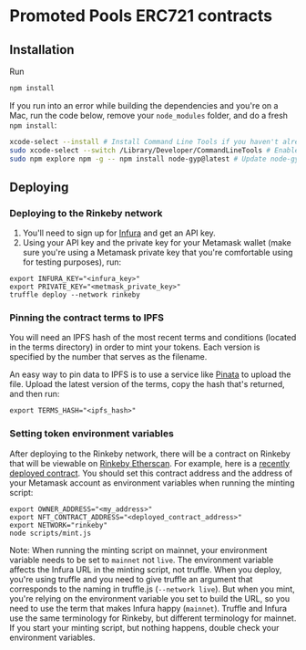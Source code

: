 # Promoted Pools ERC721 contracts

## Installation

Run
```bash
npm install
```

If you run into an error while building the dependencies and you're on a Mac, run the code below, remove your `node_modules` folder, and do a fresh `npm install`:

```bash
xcode-select --install # Install Command Line Tools if you haven't already.
sudo xcode-select --switch /Library/Developer/CommandLineTools # Enable command line tools
sudo npm explore npm -g -- npm install node-gyp@latest # Update node-gyp
```

## Deploying

### Deploying to the Rinkeby network

1. You'll need to sign up for [Infura](https://infura.io) and get an API key.
2. Using your API key and the private key for your Metamask wallet (make sure you're using a Metamask private key that you're comfortable using for testing purposes), run:

```
export INFURA_KEY="<infura_key>"
export PRIVATE_KEY="<metmask_private_key>"
truffle deploy --network rinkeby
```

### Pinning the contract terms to IPFS

You will need an IPFS hash of the most recent terms and conditions (located in the terms directory) in order to mint your tokens.  Each version is specified by the number that serves as the filename.

An easy way to pin data to IPFS is to use a service like [Pinata](https://pinata.cloud/pinataupload) to upload the file.  Upload the latest version of the terms, copy the hash that's returned, and then run:

```
export TERMS_HASH="<ipfs_hash>"
```

### Setting token environment variables

After deploying to the Rinkeby network, there will be a contract on Rinkeby that will be viewable on [Rinkeby Etherscan](https://rinkeby.etherscan.io). For example, here is a [recently deployed contract](https://rinkeby.etherscan.io/address/0x3D0Cb6CC9ddc16e96B26b4a0613bb46667ff2928). You should set this contract address and the address of your Metamask account as environment variables when running the minting script:

```
export OWNER_ADDRESS="<my_address>"
export NFT_CONTRACT_ADDRESS="<deployed_contract_address>"
export NETWORK="rinkeby"
node scripts/mint.js
```

Note: When running the minting script on mainnet, your environment variable needs to be set to `mainnet` not `live`.  The environment variable affects the Infura URL in the minting script, not truffle. When you deploy, you're using truffle and you need to give truffle an argument that corresponds to the naming in truffle.js (`--network live`).  But when you mint, you're relying on the environment variable you set to build the URL, so you need to use the term that makes Infura happy (`mainnet`).  Truffle and Infura use the same terminology for Rinkeby, but different terminology for mainnet.  If you start your minting script, but nothing happens, double check your environment variables.